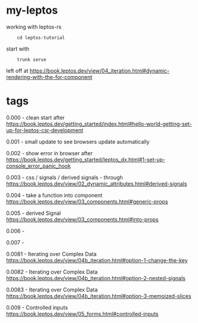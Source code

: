 # my-leptos
working with leptos-rs

        cd leptos-tutorial

start with 

        trunk serve

left off at https://book.leptos.dev/view/04_iteration.html#dynamic-rendering-with-the-for-component

# tags  

0.000 - clean start after https://book.leptos.dev/getting_started/index.html#hello-world-getting-set-up-for-leptos-csr-development

0.001 - small update to see browsers update automatically

0.002 - show error in browser after https://book.leptos.dev/getting_started/leptos_dx.html#1-set-up-console_error_panic_hook

0.003 - css / signals / derived signals - through https://book.leptos.dev/view/02_dynamic_attributes.html#derived-signals

0.004 - take a function into component https://book.leptos.dev/view/03_components.html#generic-props

0.005 - derived Signal https://book.leptos.dev/view/03_components.html#into-props

0.006 - 

0.007 - 

0.0081 - Iterating over Complex Data https://book.leptos.dev/view/04b_iteration.html#option-1-change-the-key

0.0082 - Iterating over Complex Data https://book.leptos.dev/view/04b_iteration.html#option-2-nested-signals

0.0083 - Iterating over Complex Data https://book.leptos.dev/view/04b_iteration.html#option-3-memoized-slices

0.009 - Controlled inputs https://book.leptos.dev/view/05_forms.html#controlled-inputs
